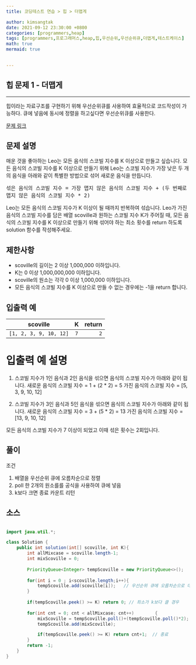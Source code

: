 ```yaml
---
title: 코딩테스트 연습 > 힙 > 더맵게

author: kimsangtak
date: 2021-09-12 23:30:00 +0800
categories: [programmers,heap]
tags: [programmers,프로그래머스,heap,힙,우선순위,우선순위큐,더맵게,테스트케이스]
math: true
mermaid: true

  
---
```


## 힙 문제 1 - 더맵게
---
힙이라는 자료구조를 구현하기 위해 우선순위큐를 사용하여 효율적으로 코드작성이 가능하다. 큐에 넣음에 동시에 정렬을 하고싶다면 우선순위큐를 사용한다.

<a href="https://programmers.co.kr/learn/courses/30/lessons/42626" target="_blank">문제 링크</a>

## 문제 설명

매운 것을 좋아하는 Leo는 모든 음식의 스코빌 지수를 K 이상으로 만들고 싶습니다. 모든 음식의 스코빌 지수를 K 이상으로 만들기 위해 Leo는 스코빌 지수가 가장 낮은 두 개의 음식을 아래와 같이 특별한 방법으로 섞어 새로운 음식을 만듭니다.

 <kbd>섞은 음식의 스코빌 지수 = 가장 맵지 않은 음식의 스코빌 지수 + (두 번째로 맵지 않은 음식의 스코빌 지수 * 2)</kbd>

Leo는 모든 음식의 스코빌 지수가 K 이상이 될 때까지 반복하여 섞습니다.
Leo가 가진 음식의 스코빌 지수를 담은 배열 scoville과 원하는 스코빌 지수 K가 주어질 때, 모든 음식의 스코빌 지수를 K 이상으로 만들기 위해 섞어야 하는 최소 횟수를 return 하도록 solution 함수를 작성해주세요.

## 제한사항
* scoville의 길이는 2 이상 1,000,000 이하입니다.
* K는 0 이상 1,000,000,000 이하입니다.
* scoville의 원소는 각각 0 이상 1,000,000 이하입니다.
* 모든 음식의 스코빌 지수를 K 이상으로 만들 수 없는 경우에는 -1을 return 합니다.


## 입출력 예

| scoville          | K                  |  return|
|:---------------------:|:---------------------------------:| --:| 
| `[1, 2, 3, 9, 10, 12]`  | `7` |`2` |



# 입출력 예 설명

1. 스코빌 지수가 1인 음식과 2인 음식을 섞으면 음식의 스코빌 지수가 아래와 같이 됩니다.
새로운 음식의 스코빌 지수 = 1 + (2 * 2) = 5
가진 음식의 스코빌 지수 = [5, 3, 9, 10, 12]

2. 스코빌 지수가 3인 음식과 5인 음식을 섞으면 음식의 스코빌 지수가 아래와 같이 됩니다.
새로운 음식의 스코빌 지수 = 3 + (5 * 2) = 13
가진 음식의 스코빌 지수 = [13, 9, 10, 12]

모든 음식의 스코빌 지수가 7 이상이 되었고 이때 섞은 횟수는 2회입니다.


## 풀이

조건 

1. 배열을 우선순위 큐에 오름차순으로 정렬
2. poll 한  2개의 원소를를  공식을 사용하여  큐에 넣음
3. k보다 크면 종료 카운트 리턴

## 소스 

```java

import java.util.*;

class Solution {
    public int solution(int[] scoville, int K){
        int allMixcase = scoville.length-1;
        int mixScoville = 0;
        
        PriorityQueue<Integer> tempScoville = new PriorityQueue<>();        
        
        for(int i = 0 ; i<scoville.length;i++){
            tempScoville.add(scoville[i]);   // 우선순위 큐에 오름차순으로 데이터 주입
        }
        
        if(tempScoville.peek() >= K) return 0; // 최소가 k보다 클 경우
        
        for(int cnt = 0; cnt < allMixcase; cnt++)        {
            mixScoville = tempScoville.poll()+(tempScoville.poll()*2);        
            tempScoville.add(mixScoville); 

            if(tempScoville.peek() >= K) return cnt+1;  // 종료
        }
        return -1;
    }
}
```

